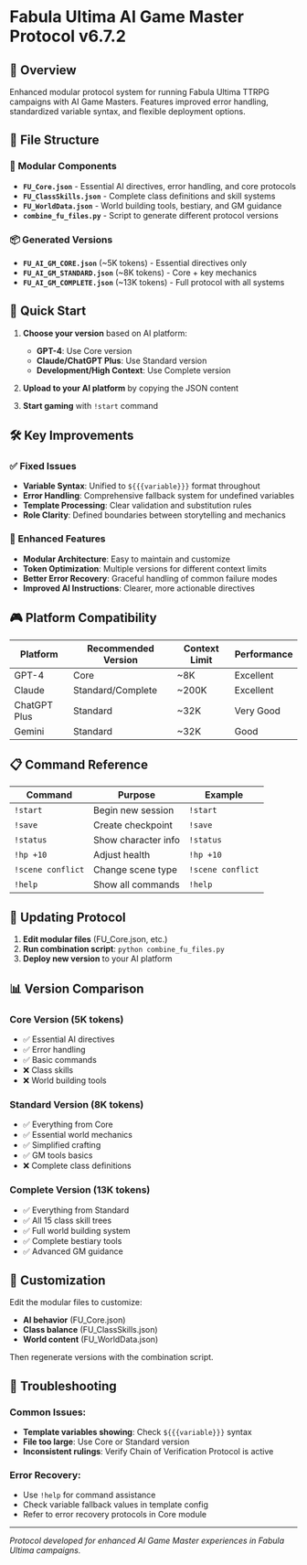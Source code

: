 # Fabula Ultima AI Game Master Protocol v6.7.2

## 🎯 Overview

Enhanced modular protocol system for running Fabula Ultima TTRPG campaigns with AI Game Masters. Features improved error handling, standardized variable syntax, and flexible deployment options.

## 📁 File Structure

### 🔧 Modular Components
- **`FU_Core.json`** - Essential AI directives, error handling, and core protocols
- **`FU_ClassSkills.json`** - Complete class definitions and skill systems  
- **`FU_WorldData.json`** - World building tools, bestiary, and GM guidance
- **`combine_fu_files.py`** - Script to generate different protocol versions

### 📦 Generated Versions
- **`FU_AI_GM_CORE.json`** (~5K tokens) - Essential directives only
- **`FU_AI_GM_STANDARD.json`** (~8K tokens) - Core + key mechanics  
- **`FU_AI_GM_COMPLETE.json`** (~13K tokens) - Full protocol with all systems

## 🚀 Quick Start

1. **Choose your version** based on AI platform:
   - **GPT-4**: Use Core version
   - **Claude/ChatGPT Plus**: Use Standard version
   - **Development/High Context**: Use Complete version

2. **Upload to your AI platform** by copying the JSON content

3. **Start gaming** with `!start` command

## 🛠 Key Improvements

### ✅ Fixed Issues
- **Variable Syntax**: Unified to `${{{variable}}}` format throughout
- **Error Handling**: Comprehensive fallback system for undefined variables
- **Template Processing**: Clear validation and substitution rules
- **Role Clarity**: Defined boundaries between storytelling and mechanics

### 🎯 Enhanced Features
- **Modular Architecture**: Easy to maintain and customize
- **Token Optimization**: Multiple versions for different context limits
- **Better Error Recovery**: Graceful handling of common failure modes
- **Improved AI Instructions**: Clearer, more actionable directives

## 🎮 Platform Compatibility

| Platform | Recommended Version | Context Limit | Performance |
|----------|-------------------|---------------|-------------|
| GPT-4 | Core | ~8K | Excellent |
| Claude | Standard/Complete | ~200K | Excellent |
| ChatGPT Plus | Standard | ~32K | Very Good |
| Gemini | Standard | ~32K | Good |

## 📋 Command Reference

| Command | Purpose | Example |
|---------|---------|---------|
| `!start` | Begin new session | `!start` |
| `!save` | Create checkpoint | `!save` |
| `!status` | Show character info | `!status` |
| `!hp +10` | Adjust health | `!hp +10` |
| `!scene conflict` | Change scene type | `!scene conflict` |
| `!help` | Show all commands | `!help` |

## 🔄 Updating Protocol

1. **Edit modular files** (FU_Core.json, etc.)
2. **Run combination script**: `python combine_fu_files.py`
3. **Deploy new version** to your AI platform

## 📊 Version Comparison

### Core Version (5K tokens)
- ✅ Essential AI directives
- ✅ Error handling
- ✅ Basic commands
- ❌ Class skills
- ❌ World building tools

### Standard Version (8K tokens)  
- ✅ Everything from Core
- ✅ Essential world mechanics
- ✅ Simplified crafting
- ✅ GM tools basics
- ❌ Complete class definitions

### Complete Version (13K tokens)
- ✅ Everything from Standard
- ✅ All 15 class skill trees
- ✅ Full world building system
- ✅ Complete bestiary tools
- ✅ Advanced GM guidance

## 🔧 Customization

Edit the modular files to customize:
- **AI behavior** (FU_Core.json)
- **Class balance** (FU_ClassSkills.json)  
- **World content** (FU_WorldData.json)

Then regenerate versions with the combination script.

## 🐛 Troubleshooting

### Common Issues:
- **Template variables showing**: Check `${{{variable}}}` syntax
- **File too large**: Use Core or Standard version
- **Inconsistent rulings**: Verify Chain of Verification Protocol is active

### Error Recovery:
- Use `!help` for command assistance
- Check variable fallback values in template config
- Refer to error recovery protocols in Core module

---

*Protocol developed for enhanced AI Game Master experiences in Fabula Ultima campaigns.*